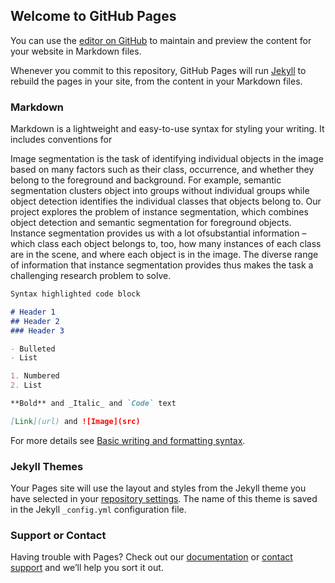 ## Welcome to GitHub Pages

You can use the [editor on GitHub](https://github.com/DMartinez2560/dmartinez2560.github.io/edit/main/index.md) to maintain and preview the content for your website in Markdown files.

Whenever you commit to this repository, GitHub Pages will run [Jekyll](https://jekyllrb.com/) to rebuild the pages in your site, from the content in your Markdown files.

### Markdown

Markdown is a lightweight and easy-to-use syntax for styling your writing. It includes conventions for

Image segmentation is the task of identifying individual objects in the image based on many factors such as their class, occurrence, and whether they belong to the foreground and background. For example, semantic segmentation clusters object into groups without individual groups while object detection identifies the individual classes that objects belong to. Our project explores the problem of instance segmentation, which combines object detection and semantic segmentation for foreground objects. Instance segmentation provides us with a lot ofsubstantial information – which class each object belongs to, too, how many instances of each class are in the scene, and where each object is in the image. The diverse range of information that instance segmentation provides  thus makes the task a challenging research problem to solve.

```markdown
Syntax highlighted code block

# Header 1
## Header 2
### Header 3

- Bulleted
- List

1. Numbered
2. List

**Bold** and _Italic_ and `Code` text

[Link](url) and ![Image](src)
```

For more details see [Basic writing and formatting syntax](https://docs.github.com/en/github/writing-on-github/getting-started-with-writing-and-formatting-on-github/basic-writing-and-formatting-syntax).

### Jekyll Themes

Your Pages site will use the layout and styles from the Jekyll theme you have selected in your [repository settings](https://github.com/DMartinez2560/dmartinez2560.github.io/settings/pages). The name of this theme is saved in the Jekyll `_config.yml` configuration file.

### Support or Contact

Having trouble with Pages? Check out our [documentation](https://docs.github.com/categories/github-pages-basics/) or [contact support](https://support.github.com/contact) and we’ll help you sort it out.
